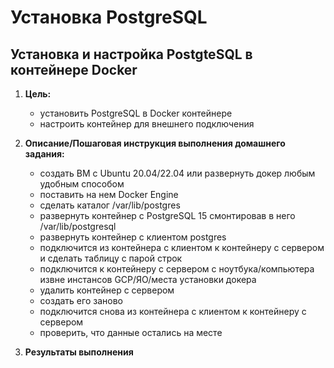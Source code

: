 # Установка PostgreSQL
## Установка и настройка PostgteSQL в контейнере Docker

1. <b>Цель:</b>
    * установить PostgreSQL в Docker контейнере
    * настроить контейнер для внешнего подключения

1. <b>Описание/Пошаговая инструкция выполнения домашнего задания:</b></br>

    * создать ВМ с Ubuntu 20.04/22.04 или развернуть докер любым удобным способом
    * поставить на нем Docker Engine
    * сделать каталог /var/lib/postgres
    * развернуть контейнер с PostgreSQL 15 смонтировав в него /var/lib/postgresql
    * развернуть контейнер с клиентом postgres
    * подключится из контейнера с клиентом к контейнеру с сервером и сделать таблицу с парой строк
    * подключится к контейнеру с сервером с ноутбука/компьютера извне инстансов GCP/ЯО/места установки докера
    * удалить контейнер с сервером
    * создать его заново
    * подключится снова из контейнера с клиентом к контейнеру с сервером
    * проверить, что данные остались на месте
1. <b>Результаты выполнения</b></br>
   
